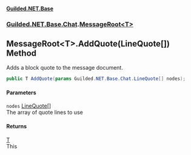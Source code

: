 
#### [Guilded.NET.Base](Guilded_NET_Base 'Guilded_NET_Base')
### [Guilded.NET.Base.Chat](Guilded_NET_Base#Guilded_NET_Base_Chat 'Guilded.NET.Base.Chat').[MessageRoot&lt;T&gt;](MessageRoot_T_ 'Guilded.NET.Base.Chat.MessageRoot&lt;T&gt;')
## MessageRoot&lt;T&gt;.AddQuote(LineQuote[]) Method
Adds a block quote to the message document.  
```csharp
public T AddQuote(params Guilded.NET.Base.Chat.LineQuote[] nodes);
```

#### Parameters
<a name='Guilded_NET_Base_Chat_MessageRoot_T__AddQuote(Guilded_NET_Base_Chat_LineQuote__)_nodes'></a>
`nodes` [LineQuote](LineQuote 'Guilded.NET.Base.Chat.LineQuote')[[]](https://docs.microsoft.com/en-us/dotnet/api/System.Array 'System.Array')  
The array of quote lines to use
  

#### Returns
[T](MessageRoot_T_#Guilded_NET_Base_Chat_MessageRoot_T__T 'Guilded.NET.Base.Chat.MessageRoot&lt;T&gt;.T')  
This

